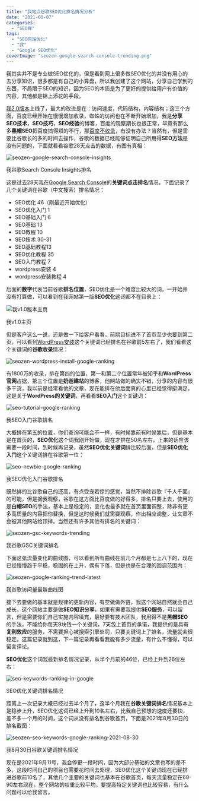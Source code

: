 ```yaml
---
title: "我站点谷歌SEO优化排名情况分析"
date: "2021-08-07"
categories: 
  - "SEO禅"
tags: 
  - "SEO网站优化"
  - "我"
  - "Google SEO优化"
coverImage: "seozen-google-search-console-trending.png"
---
```


我其实并不是专业做SEO优化的，但是看到网上很多做SEO优化的并没有用心的去分享知识，很多都是有自己的小算盘，所以我创建了这个网站，分享自己学到的东西，不局限于SEO的知识，因为SEO的本质是为了更好的提供给用户有价值的内容，其他都是锦上添花的手段。

[我2.0版本](https://www.helloyu.top/seozen-new-version-v2.html)上线了，最大的改进是在：访问速度，代码结构，内容结构；这三个方面，百度已经开始在慢慢增加收录，蜘蛛的访问也在不断开始增加，我是**分享SEO技术**，**SEO技巧**，**SEO经验**的博客，百度的观察期长也很正常，毕竟有那么多**黑帽SEO**把百度搞得烦的不行，那[百度不收录](https://www.helloyu.top/baidu-index-seo-bad.html)，有没有办法？当然有，但是需要比谷歌长的多的时间去操作，谷歌的数据已经能够证明自己所用得**SEO方法**是没有问题的，下面就看看谷歌28天点击的数据，有图有真相：

![seozen-google-search-console-insights](images/seozen-google-search-console-insights-1005x1024.png)

我谷歌Search Console Insights排名

这是过去28天我在[Google Search Console](https://www.helloyu.top/google-search-console-seo.html)的**关键词点击排名**情况，下面记录了几个关键词在谷歌（中文搜索）排名情况：

- SEO优化 46（刚最近开始优化）
- SEO优化入门 1
- SEO基础入门 6
- SEO基础 13
- SEO教程 10
- SEO技术 30-31
- SEO基础教程13
- SEO优化教程 35
- SEO入门教程 7
- wordpress安装 4
- wordpress安装教程 4

后面的**数字**代表当前谷歌**排名位置**，SEO优化是一个难度比较大的词，一开始并没有打算做，可以看到在我网站第一版**SEO优化**这词都不在目录上：

![我v1.0版本主页](images/v1.0主页-1024x524.jpg)

我v1.0主页

但是客户这么一说，还是做一下给客户看看，前期目标进不了首页至少也要到第二页，可以看到[WordPress安装](https://www.helloyu.top/wordpress-install-2021.html)这个关键词已经排名在谷歌前5左右了，我们看看这个关键词的**谷歌收录**情况：

![seozen-wordpress-install-google-ranking](images/seozen-wordpress-install-google-ranking-1024x975.png)

有1800万的收录，排在第四的位置，第一和第二个位置常年被知乎和**WordPress官网**占据，第三个位置是**奶爸建站**的博客，他网站做的确实不错，分享的内容有很多干货，我以前是经常看他的文章，现在能排在他后面真的心里已经觉得挺满足，这是关于**WordPress的关键词**，再看看**SEO入门**这个关键词：

![seo-tutorial-google-ranking](images/seo-tutorial-google-ranking-1024x1002.png)

我SEO入门谷歌排名

大概排在第五的位置，你们查询可能会不一样，有时候靠前有时候靠后，但是基本是在首页的，**SEO优化**这个词我刚开始做，现在才排在50名左右，上来的话应该需要一段时间，到时候再记录，虽然**SEO优化关键词**排比较后面，但是**SEO优化入门**这个关键词排在谷歌第一位：

![seo-newbie-google-ranking](images/seo-newbie-google-ranking-1024x852.png)

我SEO优化入门谷歌排名

既然排的比谷歌自己的还高，有点受宠若惊的感觉，当然不排除谷歌『千人千面』的可能，但是据我观察，谷歌在这方面比百度做的好得多，排名只要上去，使用的是**白帽SEO**的手法，基本上是稳定的，变化也最多就在首页里面调整，除非有更多高质量的内容把你替换，但是这时候我们就需要观察，作出相应调整，让文章不会被其他网站给顶掉。当然还有许多其他有排名的关键词：

![seozen-gsc-keywords-trending](images/seozen-gsc-keywords-trending-1024x512.png)

我谷歌GSC关键词排名

下面这张流量变化的曲线图，可以看到所有曲线在前几个月都是七上八下的，现在已经慢慢趋于平稳，稳固的在上升，偶有下落，但是也是在合理的回调范围内：

![seozen-google-ranking-trend-latest](images/seozen-google-ranking-trend-latest-1024x385.png)

我谷歌访问量最新曲线图

接下去要做的基本就是规律的更新内容，有空做做外链，我这个网站自然就会自己成长，这个网站主要是做**SEO知识分享**，如果有需要我提供**SEO服务**，可以留言，但是需要你们自己实施内容填充，最好要有技术团队，我用得不是**黑帽SEO**的手法，不能给你每天9块钱一个关键词，7天包上首页的承诺，我提供的是具有**复利效应**的服务，不需要担心被搜索引擎处罚，只要关键词上了排名，流量就会很稳定。这篇记录就到这，下一篇记录再看看我能有多少流量，有什么不懂得，可以留言评论。

**SEO优化**这个词我最新排名情况记录，从半个月前的46位，已经上升到26位左右：

![seo-keywords-ranking-in-google](images/seo-keywords-ranking-in-google-1024x806.png)

SEO优化关键词排名情况

距离上一次记录大概已经过去半个月了，这半个月我在**谷歌关键词排名**情况基本上是稳步上升，SEO优化这词已经上升到10名左右，比我自己预想的速度还要快，差不多一个月的时间，这个词从没有排名到谷歌首页，下面是2021年8月30日的排名截图：

![seozen-seo-keywords-google-ranking-2021-08-30](images/seozen-seo-keywords-google-ranking-2021-08-30-1024x640.png)

我8月30日谷歌关键词排名情况

现在是2021年9月11号，我会停更一段时间，因为大部分基础的文章也写的差不多，这段时间自己的项目也需要花时间去处理，SEO优化这个关键词现在已经排进谷歌前10名了，其他几个主要的关键词也基本在谷歌首页，每天流量稳定在60-90左右现在，整个网站的权重比较平均，要提高特定关键词也比较容易，有什么问题可以给我留言。
